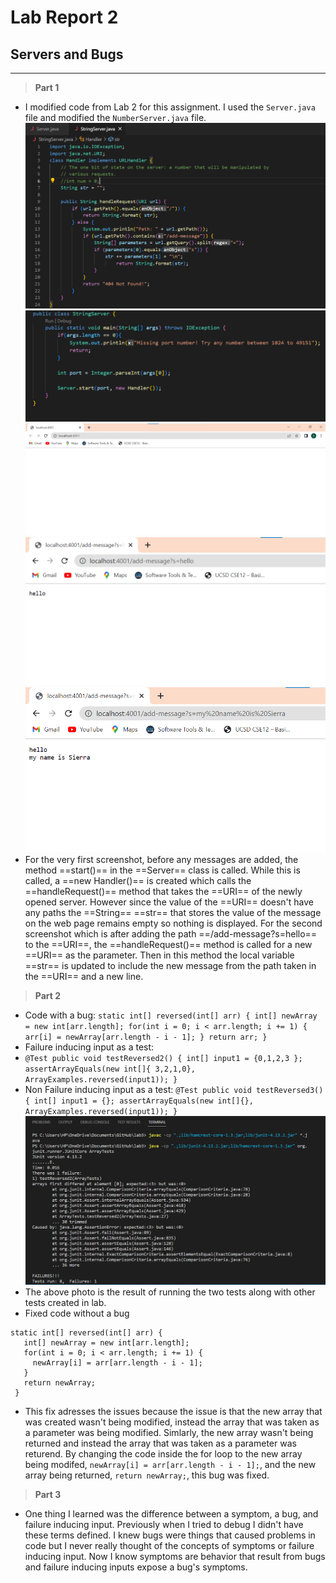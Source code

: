 # **Lab Report 2**
## Servers and Bugs
---
> **Part 1**
- I modified code from Lab 2 for this assignment. I used the `Server.java` file and modified the `NumberServer.java` file.
![Image](codePart1.png)
![Image](codeContinued.png)
![Image](BlankStringServer.png)
![Image](newMessage1.png)
![Image](newMessage2.png)
- For the very first screenshot, before any messages are added, the method ==start()== in the ==Server== class is called. While this is called, a ==new Handler()== is created which calls the ==handleRequest()== method that takes the ==URI== of the newly opened server. However since the value of the ==URI== doesn't have any paths the ==String== ==str== that stores the value of the message on the web page remains empty so nothing is displayed. For the second screenshot which is after adding the path ==/add-message?s=hello== to the ==URI==, the ==handleRequest()== method is called for a new ==URI== as the parameter. Then in this method the local variable ==str== is updated to include the new message from the path taken in the ==URI== and a new line. 

> **Part 2**
- Code with a bug:
`static int[] reversed(int[] arr) {
    int[] newArray = new int[arr.length];
    for(int i = 0; i < arr.length; i += 1) {
      arr[i] = newArray[arr.length - i - 1];
    }
    return arr;
  }`
- Failure inducing input as a test: 
-  `@Test
  public void testReversed2() {
    int[] input1 = {0,1,2,3 };
    assertArrayEquals(new int[]{ 3,2,1,0}, ArrayExamples.reversed(input1));
  }`
- Non Failure inducing input as a test:
 `@Test
  public void testReversed3() {
    int[] input1 = {};
    assertArrayEquals(new int[]{}, ArrayExamples.reversed(input1));
  }`
  ![Image](BugTests.png)
 - The above photo is the result of running the two tests along with other tests created in lab. 
 - Fixed code without a bug
 ```
 static int[] reversed(int[] arr) {
    int[] newArray = new int[arr.length];
    for(int i = 0; i < arr.length; i += 1) {
      newArray[i] = arr[arr.length - i - 1];
    }
    return newArray;
  }
  ```
 - This fix adresses the issues because the issue is that the new array that was created wasn't being modified, instead the array that was taken as a parameter was being modified. Simlarly, the new array wasn't being returned and instead the array that was taken as a parameter was returend. By changing the code inside the for loop to the new array being modifed, `newArray[i] = arr[arr.length - i - 1];`, and the new array being returned, `return newArray;`, this bug was fixed. 

> **Part 3**
- One thing I learned was the difference between a symptom, a bug, and failure inducing input. Previously when I tried to debug I didn't have these terms defined. I knew bugs were things that caused problems in code but I never really thought of the concepts of symptoms or failure inducing input. Now I know symptoms are behavior that result from bugs and failure inducing inputs expose a bug's symptoms.

